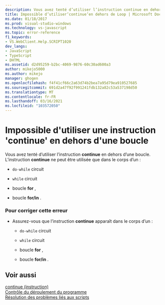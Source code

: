 ```yaml
---
description: Vous avez tenté d’utiliser l’instruction continue en dehors d’une boucle.
title: Impossible d’utiliser’continue’en dehors de Loop | Microsoft Docs
ms.date: 01/18/2017
ms.prod: visual-studio-windows
ms.technology: vs-javascript
ms.topic: error-reference
f1_keywords:
- VS.WebClient.Help.SCRIPT1020
dev_langs:
- JavaScript
- TypeScript
- DHTML
ms.assetid: d2d95259-b2bc-4069-9876-60c30ad600a3
author: mikejo5000
ms.author: mikejo
manager: ghogen
ms.openlocfilehash: f4f41cf66c2a63d74b2bea7a95d79ea910527685
ms.sourcegitcommit: 691d2a47f92f991241fdb132a82c53a537198d50
ms.translationtype: MT
ms.contentlocale: fr-FR
ms.lasthandoff: 03/16/2021
ms.locfileid: "103572050"
---
```

# <a name="cant-have-continue-outside-of-loop"></a>Impossible d'utiliser une instruction 'continue' en dehors d'une boucle
Vous avez tenté d’utiliser l’instruction **continue** en dehors d’une boucle. L’instruction **continue** ne peut être utilisée que dans le corps d’un :  
  
- `do-while` circuit  
  
- `while` circuit  
  
- boucle **for** ,  
  
- boucle **for/in** .  
  
### <a name="to-correct-this-error"></a>Pour corriger cette erreur  
  
- Assurez-vous que l’instruction **continue** apparaît dans le corps d’un :  
  
  - `do-while` circuit  

  - `while` circuit  

  - boucle **for** ,  

  - boucle **for/in** .  
  
## <a name="see-also"></a>Voir aussi  
 [continue (instruction)](https://developer.mozilla.org/docs/Web/JavaScript/Reference/Statements/continue)   
 [Contrôle du déroulement du programme](https://developer.mozilla.org/docs/Web/JavaScript/Guide/Control_flow_and_error_handling)   
 [Résolution des problèmes liés aux scripts](https://developer.mozilla.org/docs/Learn/JavaScript/First_steps/What_went_wrong)
